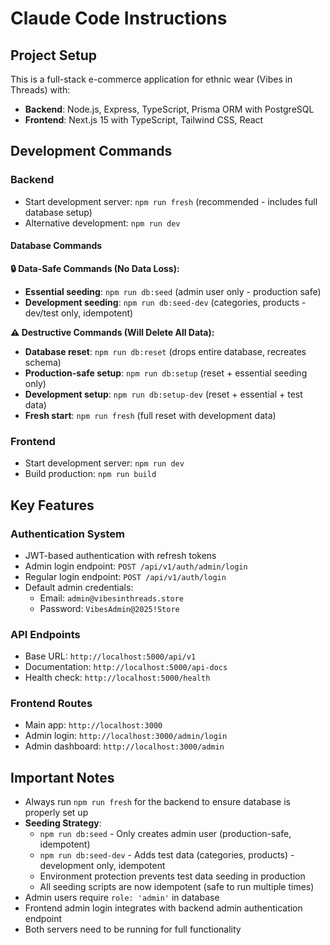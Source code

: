 # Claude Code Instructions

## Project Setup

This is a full-stack e-commerce application for ethnic wear (Vibes in Threads) with:
- **Backend**: Node.js, Express, TypeScript, Prisma ORM with PostgreSQL
- **Frontend**: Next.js 15 with TypeScript, Tailwind CSS, React

## Development Commands

### Backend
- Start development server: `npm run fresh` (recommended - includes full database setup)
- Alternative development: `npm run dev`

#### Database Commands

**🔒 Data-Safe Commands (No Data Loss):**
- **Essential seeding**: `npm run db:seed` (admin user only - production safe)
- **Development seeding**: `npm run db:seed-dev` (categories, products - dev/test only, idempotent)

**⚠️ Destructive Commands (Will Delete All Data):**
- **Database reset**: `npm run db:reset` (drops entire database, recreates schema)
- **Production-safe setup**: `npm run db:setup` (reset + essential seeding only)
- **Development setup**: `npm run db:setup-dev` (reset + essential + test data)
- **Fresh start**: `npm run fresh` (full reset with development data)

### Frontend
- Start development server: `npm run dev`
- Build production: `npm run build`

## Key Features

### Authentication System
- JWT-based authentication with refresh tokens
- Admin login endpoint: `POST /api/v1/auth/admin/login`
- Regular login endpoint: `POST /api/v1/auth/login`
- Default admin credentials:
  - Email: `admin@vibesinthreads.store`
  - Password: `VibesAdmin@2025!Store`

### API Endpoints
- Base URL: `http://localhost:5000/api/v1`
- Documentation: `http://localhost:5000/api-docs`
- Health check: `http://localhost:5000/health`

### Frontend Routes
- Main app: `http://localhost:3000`
- Admin login: `http://localhost:3000/admin/login`
- Admin dashboard: `http://localhost:3000/admin`

## Important Notes

- Always run `npm run fresh` for the backend to ensure database is properly set up
- **Seeding Strategy**: 
  - `npm run db:seed` - Only creates admin user (production-safe, idempotent)
  - `npm run db:seed-dev` - Adds test data (categories, products) - development only, idempotent
  - Environment protection prevents test data seeding in production
  - All seeding scripts are now idempotent (safe to run multiple times)
- Admin users require `role: 'admin'` in database
- Frontend admin login integrates with backend admin authentication endpoint
- Both servers need to be running for full functionality